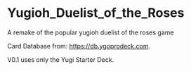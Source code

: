 # Yugioh_Duelist_of_the_Roses
A remake of the popular yugioh duelist of the roses game

Card Database from: https://db.ygoprodeck.com.

V0.1 uses only the Yugi Starter Deck.

